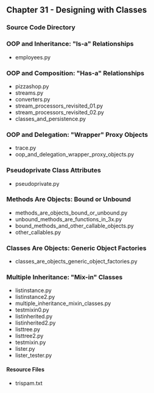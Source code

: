 ## Chapter 31 - Designing with Classes

### Source Code Directory

### OOP and Inheritance: "Is-a" Relationships
* employees.py

### OOP and Composition: "Has-a" Relationships
* pizzashop.py
* streams.py
* converters.py
* stream\_processors\_revisited\_01.py
* stream\_processors\_revisited\_02.py
* classes\_and\_persistence.py

### OOP and Delegation: "Wrapper" Proxy Objects
* trace.py
* oop\_and\_delegation\_wrapper\_proxy\_objects.py

### Pseudoprivate Class Attributes
* pseudoprivate.py

### Methods Are Objects: Bound or Unbound
* methods\_are\_objects\_bound\_or\_unbound.py
* unbound\_methods\_are\_functions\_in\_3x.py
* bound\_methods\_and\_other\_callable\_objects.py
* other\_callables.py

### Classes Are Objects: Generic Object Factories
* classes\_are\_objects\_generic\_object\_factories.py

### Multiple Inheritance: "Mix-in" Classes
* listinstance.py
* listinstance2.py
* multiple\_inheritance\_mixin\_classes.py
* testmixin0.py
* listinherited.py
* listinherited2.py
* listtree.py
* listtree2.py
* testmixin.py
* lister.py
* lister\_tester.py

#### Resource Files
* trispam.txt

